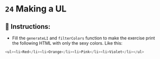 # `24` Making a UL

## 📝 Instructions:

- Fill the `generateLI` and `filterColors` function to make the exercise print the following HTML with only the sexy colors. Like this:

```js
<ul><li>Red</li><li>Orange</li><li>Pink</li><li>Violet</li></ul>
```